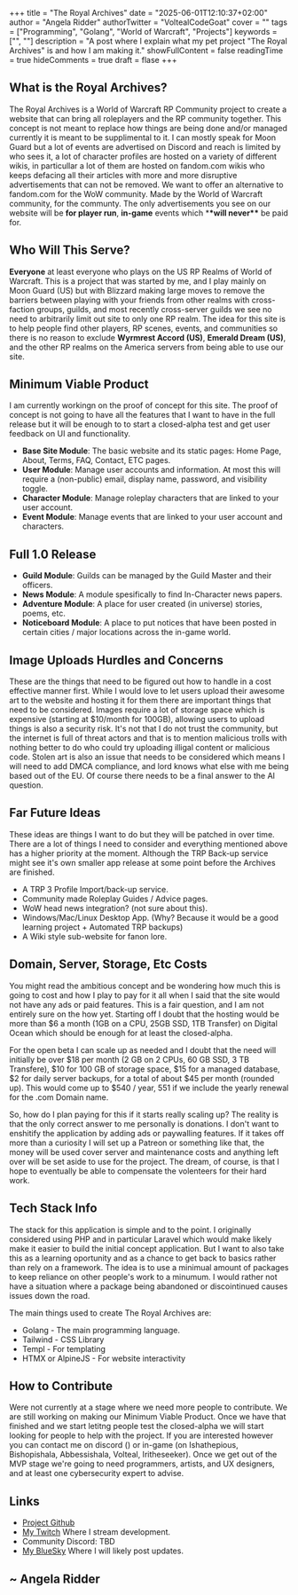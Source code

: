 +++
title = "The Royal Archives"
date = "2025-06-01T12:10:37+02:00"
author = "Angela Ridder"
authorTwitter = "VoltealCodeGoat"
cover = ""
tags = ["Programming", "Golang", "World of Warcraft", "Projects"]
keywords = ["", ""]
description = "A post where I explain what my pet project \"The Royal Archives\" is and how I am making it."
showFullContent = false
readingTime = true
hideComments = true
draft = flase
+++

## What is the Royal Archives?

The Royal Archives is a World of Warcraft RP Community project to create a website that can bring all roleplayers and the RP community together. This concept is not meant to replace how things are being done and/or managed currently it is meant to be supplimental to it. I can mostly speak for Moon Guard but a lot of events are advertised on Discord and reach is limited by who sees it, a lot of character profiles are hosted on a variety of different wikis, in particullar a lot of them are hosted on fandom.com wikis who keeps defacing all their articles with more and more disruptive advertisements that can not be removed. We want to offer an alternative to fandom.com for the WoW community. Made by the World of Warcraft community, for the communty. The only advertisements you see on our website will be **for player run**, **in-game** events which \***\*will never\*\*** be paid for.

## Who Will This Serve?

**Everyone** at least everyone who plays on the US RP Realms of World of Warcraft. This is a project that was started by me, and I play mainly on Moon Guard (US) but with Blizzard making large moves to remove the barriers between playing with your friends from other realms with cross-faction groups, guilds, and most recently cross-server guilds we see no need to arbitrarily limit out site to only one RP realm. The idea for this site is to help people find other players, RP scenes, events, and communities so there is no reason to exclude **Wyrmrest Accord (US)**, **Emerald Dream (US)**, and the other RP realms on the America servers from being able to use our site.

## Minimum Viable Product

I am currently workingn on the proof of concept for this site. The proof of concept is not going to have all the features that I want to have in the full release but it will be enough to to start a closed-alpha test and get user feedback on UI and functionality.

- **Base Site Module**: The basic website and its static pages: Home Page, About, Terms, FAQ, Contact, ETC pages.
- **User Module**: Manage user accounts and information. At most this will require a (non-public) email, display name, password, and visibility toggle.
- **Character Module**: Manage roleplay characters that are linked to your user account.
- **Event Module**: Manage events that are linked to your user account and characters.

## Full 1.0 Release

- **Guild Module**: Guilds can be managed by the Guild Master and their officers.
- **News Module**: A module spesifically to find In-Character news papers.
- **Adventure Module**: A place for user created (in universe) stories, poems, etc.
- **Noticeboard Module**: A place to put notices that have been posted in certain cities / major locations across the in-game world.

## Image Uploads Hurdles and Concerns

These are the things that need to be figured out how to handle in a cost effective manner first. While I would love to let users upload their awesome art to the website and hosting it for them there are important things that need to be considered. Images require a lot of storage space which is expensive (starting at $10/month for 100GB), allowing users to upload things is also a security risk. It's not that I do not trust the community, but the internet is full of threat actors and that is to mention malicious trolls with nothing better to do who could try uploading illigal content or malicious code. Stolen art is also an issue that needs to be considered which means I will need to add DMCA compliance, and lord knows what else with me being based out of the EU. Of course there needs to be a final answer to the AI question.

## Far Future Ideas

These ideas are things I want to do but they will be patched in over time. There are a lot of things I need to consider and everything mentioned above has a higher priority at the moment. Although the TRP Back-up service might see it's own smaller app release at some point before the Archives are finished.

- A TRP 3 Profile Import/back-up service.
- Community made Roleplay Guides / Advice pages.
- WoW head news integration? (not sure about this).
- Windows/Mac/Linux Desktop App. (Why? Because it would be a good learning project + Automated TRP backups)
- A Wiki style sub-website for fanon lore.

## Domain, Server, Storage, Etc Costs

You might read the ambitious concept and be wondering how much this is going to cost and how I play to pay for it all when I said that the site would not have any ads or paid features. This is a fair question, and I am not entirely sure on the how yet. Starting off I doubt that the hosting would be more than $6 a month (1GB on a CPU, 25GB SSD, 1TB Transfer) on Digital Ocean which should be enough for at least the closed-alpha.

For the open beta I can scale up as needed and I doubt that the need will initially be over $18 per month (2 GB on 2 CPUs, 60 GB SSD, 3 TB Transfere), $10 for 100 GB of storage space, $15 for a managed database, $2 for daily server backups, for a total of about $45 per month (rounded up). This would come up to $540 / year, 551 if we include the yearly renewal for the .com Domain name.

So, how do I plan paying for this if it starts really scaling up? The reality is that the only correct answer to me personally is donations. I don't want to enshitify the application by adding ads or paywalling features. If it takes off more than a curiosity I will set up a Patreon or something like that, the money will be used cover server and maintenance costs and anything left over will be set aside to use for the project. The dream, of course, is that I hope to eventually be able to compensate the volenteers for their hard work.

## Tech Stack Info

The stack for this application is simple and to the point. I originally considered using PHP and in particular Laravel which would make likely make it easier to build the initial concept application. But I want to also take this as a learning oportunity and as a chance to get back to basics rather than rely on a framework. The idea is to use a minimual amount of packages to keep reliance on other people's work to a minumum. I would rather not have a situation where a package being abandoned or discointinued causes issues down the road.

The main things used to create The Royal Archives are:

- Golang - The main programming language.
- Tailwind - CSS Library
- Templ - For templating
- HTMX or AlpineJS - For website interactivity

## How to Contribute

Were not currently at a stage where we need more people to contribute. We are still working on making our Minimum Viable Product. Once we have that finished and we start letitng people test the closed-alpha we will start looking for people to help with the project. If you are interested however you can contact me on discord () or in-game (on Ishathepious, Bishopishala, Abbessishala, Volteal, Iritheseeker). Once we get out of the MVP stage we're going to need programmers, artists, and UX designers, and at least one cybersecurity expert to advise.

## Links

- [Project Github](https://github.com/VoltealProductions/the-royal-archives-api)
- [My Twitch](https://www.twitch.tv/erasvolteal) Where I stream development.
- Community Discord: TBD
- [My BlueSky](https://bsky.app/profile/angelaridder.com) Where I will likely post updates.

## ~ Angela Ridder
